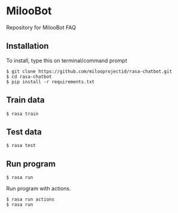 # MilooBot
Repository for MilooBot FAQ

## Installation

To install, type this on terminal/command prompt

    $ git clone https://github.com/milooprojectid/rasa-chatbot.git
    $ cd rasa-chatbot
    $ pip install -r requirements.txt
    
## Train data

    $ rasa train
    
## Test data

    $ rasa test
    
## Run program

    $ rasa run
    
Run program with actions.

    $ rasa run actions
    $ rasa run
